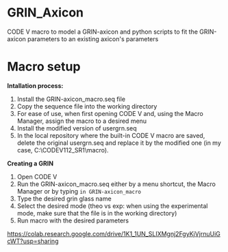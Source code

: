 # GRIN_Axicon
CODE V macro to model a GRIN-axicon and python scripts to fit the GRIN-axicon parameters to an existing axicon's parameters

# **Macro setup**
**Intallation process:**
1. Install the GRIN-axicon_macro.seq file
2. Copy the sequence file into the working directory
3. For ease of use, when first opening CODE V and, using the Macro Manager, assign the macro to a desired menu
4. Install the modified version of usergrn.seq
5. In the local repository where the built-in CODE V macro are saved, delete the original usergrn.seq and replace it by the modified one (in my case, C:\CODEV112_SR1\macro).

**Creating a GRIN**
1. Open CODE V
2. Run the GRIN-axicon_macro.seq either by a menu shortcut, the Macro Manager or by typing ```in GRIN-axicon_macro```
3. Type the desired grin glass name
2. Select the desired mode (theo vs exp:  when using the experimental mode, make sure that the file is in the working directory)
4. Run macro with the desired parameters




https://colab.research.google.com/drive/1K1_1UN_SLIXMgnj2FgyKjVjrnuUiGcWT?usp=sharing


